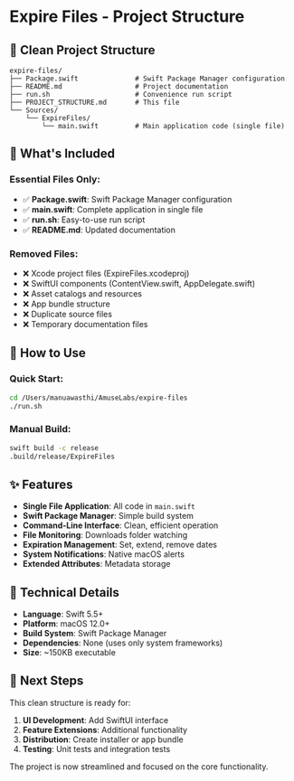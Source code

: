 # Expire Files - Project Structure

## 📁 **Clean Project Structure**

```
expire-files/
├── Package.swift              # Swift Package Manager configuration
├── README.md                  # Project documentation
├── run.sh                     # Convenience run script
├── PROJECT_STRUCTURE.md       # This file
└── Sources/
    └── ExpireFiles/
        └── main.swift         # Main application code (single file)
```

## 🎯 **What's Included**

### **Essential Files Only:**
- ✅ **Package.swift**: Swift Package Manager configuration
- ✅ **main.swift**: Complete application in single file
- ✅ **run.sh**: Easy-to-use run script
- ✅ **README.md**: Updated documentation

### **Removed Files:**
- ❌ Xcode project files (ExpireFiles.xcodeproj)
- ❌ SwiftUI components (ContentView.swift, AppDelegate.swift)
- ❌ Asset catalogs and resources
- ❌ App bundle structure
- ❌ Duplicate source files
- ❌ Temporary documentation files

## 🚀 **How to Use**

### **Quick Start:**
```bash
cd /Users/manuawasthi/AmuseLabs/expire-files
./run.sh
```

### **Manual Build:**
```bash
swift build -c release
.build/release/ExpireFiles
```

## ✨ **Features**

- **Single File Application**: All code in `main.swift`
- **Swift Package Manager**: Simple build system
- **Command-Line Interface**: Clean, efficient operation
- **File Monitoring**: Downloads folder watching
- **Expiration Management**: Set, extend, remove dates
- **System Notifications**: Native macOS alerts
- **Extended Attributes**: Metadata storage

## 🔧 **Technical Details**

- **Language**: Swift 5.5+
- **Platform**: macOS 12.0+
- **Build System**: Swift Package Manager
- **Dependencies**: None (uses only system frameworks)
- **Size**: ~150KB executable

## 📝 **Next Steps**

This clean structure is ready for:
1. **UI Development**: Add SwiftUI interface
2. **Feature Extensions**: Additional functionality
3. **Distribution**: Create installer or app bundle
4. **Testing**: Unit tests and integration tests

The project is now streamlined and focused on the core functionality.
